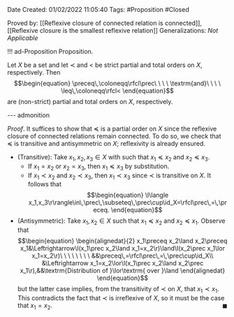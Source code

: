<br />
<br />

Date Created: 01/02/2022 11:05:40
Tags: #Proposition #Closed 

Proved by: [[Reflexive closure of connected relation is connected]], [[Reflexive closure is the smallest reflexive relation]]
Generalizations: _Not Applicable_

!!! ad-Proposition Proposition.

Let $X$ be a set and let $\prec$ and $<$ be strict partial and total orders on $X$, respectively. Then
$$\begin{equation}
    \preceq\,\coloneqq\rfcl\prec\ \ \ \ \textrm{and}\ \ \ \ \leq\,\coloneqq\rfcl<
\end{equation}$$
are (non-strict) partial and total orders on $X$, respectively.

--- admonition

_Proof_. It suffices to show that $\preceq$ is a partial order on $X$ since the reflexive closure of connected relations remain connected. To do so, we check that $\preceq$ is transitive and antisymmetric on $X$; reflexivity is already ensured.
* (Transitive): Take $x_1,x_2,x_3\in X$ with such that $x_1\preceq x_2$ and $x_2\preceq x_3$.
    * If $x_1=x_2$ or $x_2=x_3$, then $x_1\preceq x_3$ by substitution.
    * If $x_1\prec x_2$ and $x_2\prec x_3$, then $x_1\prec x_3$ since $\prec$ is transitive on $X$. It follows that$$\begin{equation}
    \l\langle x_1,x_3\r\rangle\in\,\prec\,\subseteq\,\prec\cup\id_X=\rfcl\prec\,=\,\preceq.
 \end{equation}$$
* (Antisymmetric): Take $x_1,x_2\in X$ such that $x_1\preceq x_2$ and $x_2\preceq x_1$. Observe that
$$\begin{equation}
    \begin{alignedat}{2}
        x_1\preceq x_2\land x_2\preceq x_1&\Leftrightarrow\l(x_1\prec x_2\land x_1=x_2\r)\land\l(x_2\prec x_1\lor x_1=x_2\r)\ \ \ \ \ \ \ \ &&\preceq\,=\rfcl\prec\,=\,\prec\cup\id_X\\
        &\Leftrightarrow x_1=x_2\lor\l(x_1\prec x_2\land x_2\prec x_1\r),&&\textrm{Distribution of }\lor\textrm{ over }\land
    \end{alignedat}
\end{equation}$$
but the latter case implies, from the transitivity of $\prec$ on $X$, that $x_1\prec x_1$. This contradicts the fact that $\prec$ is irreflexive of $X$, so it must be the case that $x_1=x_2$.<span style="float:right;">$\blacksquare$</span>
